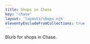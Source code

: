 ```yaml
---
title: Shops in Chase
key: 'chase'
layout: 'layouts/shops.njk'
eleventyExcludeFromCollections: true
---
```


Blurb for shops in Chase.
